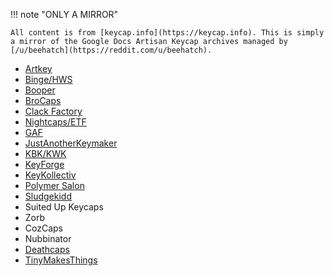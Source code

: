 !!! note "ONLY A MIRROR"

    All content is from [keycap.info](https://keycap.info). This is simply a mirror of the Google Docs Artisan Keycap archives managed by [/u/beehatch](https://reddit.com/u/beehatch).


* [Artkey](https://docs.google.com/document/d/1piD-uC3eAwy0dkqxnsZoYr_-AnezmelpFnHfuK3RslM/edit#heading=h.kfw0das9jmfk)
* [Binge/HWS](https://docs.google.com/document/d/1UGadEUhjZ-wyVywIb1-Qwpd32jPkobNaYisQTuJG-wQ/edit)
* [Booper](https://docs.google.com/document/d/18QS_4zYR3rFtGLLV1fPZCce5vc6i8_3kauY36xUtTdk/edit)
* [BroCaps](https://docs.google.com/document/d/1SLiSnTXJXR6X5jT5VnmAe4e3K2yFgZosxBUY1kQQKwo)
* [Clack Factory](https://tinyurl.com/luxyrgx)
* [Nightcaps/ETF](https://docs.google.com/document/d/1GpFn7f6xb2hF0REHKe4ts2wUeHR5CLX8yUMAqSlGW0k/edit#)
* [GAF](https://docs.google.com/document/d/1AdPXkALzPErnyMQZrWDJ6o-jCvFB34XeZyz00FDDvLY/edit)
* [JustAnotherKeymaker](https://docs.google.com/document/d/15c2a6DnBQPJbnVhbjH54KIKVr_I-twb7EQgXB37GAlM/edit##)
* [KBK/KWK](https://docs.google.com/document/d/1656SEjL_uolfVYeUgiAjbelyM_HhxAg77oTCPWiviD8/edit)
* [KeyForge](https://docs.google.com/document/d/1d-CVHj9vA0l-qQjYOFws6Wh9YPLSpCfFCwGDsmDLoJA/edit)
* [KeyKollectiv](https://docs.google.com/document/d/18jTzayNzUDECKOfe-ZXa6oDucNj8_Pp0jEjsdzvvSws/edit#)
* [Polymer Salon](https://docs.google.com/document/d/16FowOOELHP9DmQ7rKdVmgvvEGEgiOhwDtxAA58IDJCg/edit#)
* [Sludgekidd](https://docs.google.com/document/d/1NDxNP0oKZOGW_13FrXevtgagTYmgHTGn66V7MYf7sx0/edit)
* Suited Up Keycaps
* Zorb 
* CozCaps
* Nubbinator
* [Deathcaps](https://death-caps.com/prior-sales)
* [TinyMakesThings](https://docs.google.com/document/d/17Zb-LmujFdcnOZ2_VFhoPHKP1gZJmzEKJH2fawFeqpk/edit?usp=sharing)


